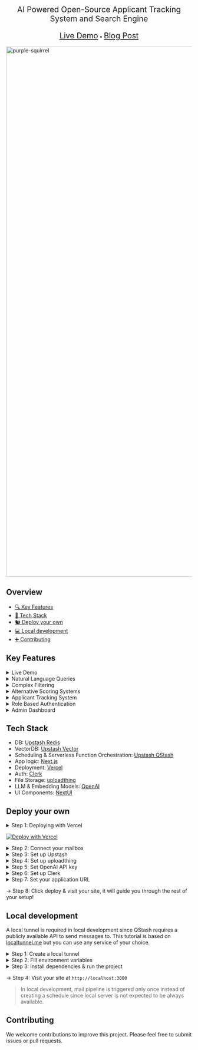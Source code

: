 <p align="center" size="20" style="font-size:1.5em;">AI Powered Open-Source Applicant Tracking System and Search Engine</p>
<div align="center"><a style="font-size:1.5em;" href="https://purple-squirrel.vercel.app">Live Demo</a> &bull; <a style="font-size:1.5em;" href="https://upstash.com/blog/greatest-complement-to-serverless">Blog Post</a></div>
<br/>
<img width="1440" alt="purple-squirrel" src="https://github.com/user-attachments/assets/cc79a668-b113-4e69-9f78-76db1adb41c7">

## Overview
- [🔍 Key Features](#key-features)
- [🥞 Tech Stack](#tech-stack)
- [🐿️ Deploy your own](#deploy-your-own)
- [💻 Local development](#local-development)
- [➕ Contributing](#contributing)

## Key Features
<details>
  <summary>Live Demo</summary>

  Check out the live demo [here](https://purple-squirrel.vercel.app).

</details>
<details>
  <summary>Natural Language Queries</summary>
	
  <img width="1427" alt="query" src="https://github.com/user-attachments/assets/0ab56181-7248-460f-aded-22ee549f6c30">

</details>
<details>
  <summary>Complex Filtering</summary>

  Filter applicants based on location, application status, years of experience or given stars.
  <br/>
  <img width="382" alt="filtering" src="https://github.com/user-attachments/assets/ccaef2aa-e30c-464a-ad4c-5481c3d0cd5c">

</details>
<details>
  <summary>Alternative Scoring Systems</summary>

  Choose among different scoring systems to rank applicants:
  - Flash Mode: Fast, cheap semantic search with filtering.
  - Deep Mode: LLM assisted scoring of top applicants.
    <br/>
    <img width="382" alt="flash-mode" src="https://github.com/user-attachments/assets/2ef52816-bb80-4fdf-8dda-5ddb3fb3c8e6">
    <img width="383" alt="deep-mode" src="https://github.com/user-attachments/assets/2841a59a-1cef-4729-b719-b217b35e3600">

</details>
<details>
  <summary>Applicant Tracking System</summary>


  **Status** <br/>
  Track the application status of candidates.
  <br/>
  <img width="127" alt="status" src="https://github.com/user-attachments/assets/3903c8d2-ad1a-434b-9cb9-5d1e9716087e">


  **Notes** <br/>
  Take notes on candidates to keep track of your thoughts.
  <br/>
  <img width="366" alt="notes" src="https://github.com/user-attachments/assets/06b1fbd5-ab3c-45ec-939e-b723ff539d7c">


  **Star Ratings** <br/>
  Rate candidates with stars to easily filter them later.
  <br/>
  <img width="167" alt="stars" src="https://github.com/user-attachments/assets/9ebda2e8-c4f1-46d2-b086-b877ad0c72b7">


  **Resumes** <br/>
  Easily view resumes of candidates via [uploadthing](https://uploadthing.com).

  **Socials** <br/>
  Reach out to candidates via their email or social media profiles.
  <br/>
  <img width="111" alt="socials" src="https://github.com/user-attachments/assets/78503c23-0795-4553-8753-e7820f418af2">

</details>
<details>
  <summary>Role Based Authentication</summary>

  Protect your app with role based authentication via [Clerk](https://clerk.com).
  - Recruiter: Manage applicants.
  - Admin: Manage positions, application methods and users.
    <br/>
    <img width="506" alt="roles" src="https://github.com/user-attachments/assets/27117570-bb24-4961-bafd-69958da4a3d0">

</details>
<details>
  <summary>Admin Dashboard</summary>
  
  **Manage Positions** <br/>
  Open, close or delete positions. Share application links with candidates.
  <br/>
  <img width="1440" alt="positions" src="https://github.com/user-attachments/assets/09fb18bb-26bb-40af-8301-150810e7bdf3">


  **Manage Application Methods** <br/>
  Enable or disable applications via email or through the app.
  <br/>
  <img width="1440" alt="application-methods" src="https://github.com/user-attachments/assets/37d0a082-64e7-4475-8481-e0486bcb0a05">

  

  **Manage Users** <br/>
  Change roles of users or delete them.
  <br/>
  <img width="1440" alt="users" src="https://github.com/user-attachments/assets/5e09fba3-e7d8-4ed2-855d-0510a3d9d705">


</details>

## Tech Stack
- DB: [Upstash Redis](https://upstash.com)
- VectorDB: [Upstash Vector](https://upstash.com)
- Scheduling & Serverless Function Orchestration: [Upstash QStash](https://upstash.com)
- App logic: [Next.js](https://nextjs.org)
- Deployment: [Vercel](https://vercel.com)
- Auth: [Clerk](https://clerk.com)
- File Storage: [uploadthing](https://uploadthing.com)
- LLM & Embedding Models: [OpenAI](https://openai.com)
- UI Components: [NextUI](https://nextui.org)

## Deploy your own
<details>
  <summary>Step 1: Deploying with Vercel</summary>

  1. Click the button below.
  2. Connect your GitHub account & create a Git repository as described.
  3. Fill the environment variables as described in the next steps.
</details>

[![Deploy with Vercel](https://vercel.com/button)](https://vercel.com/new/clone?repository-url=https%3A%2F%2Fgithub.com%2Fupstash%2Fpurple-squirrel&env=UPSTASH_REDIS_REST_URL,UPSTASH_REDIS_REST_TOKEN,UPSTASH_VECTOR_REST_URL,UPSTASH_VECTOR_REST_TOKEN,QSTASH_URL,QSTASH_TOKEN,QSTASH_CURRENT_SIGNING_KEY,QSTASH_NEXT_SIGNING_KEY,IMAP_USERNAME,IMAP_PASSWORD,IMAP_HOST,IMAP_PORT,UPLOADTHING_SECRET,UPLOADTHING_APP_ID,NEXT_PUBLIC_CLERK_PUBLISHABLE_KEY,CLERK_SECRET_KEY,NEXT_PUBLIC_CLERK_SIGN_IN_URL,NEXT_PUBLIC_CLERK_SIGN_UP_URL,OPENAI_API_KEY,NEXT_PUBLIC_URL)

<details>
  <summary>Step 2: Connect your mailbox</summary>

  **Note:** This tutorial will be based on Gmail, but you can set up an IMAP connection with any other provider.
  1. Complete the following steps described in [this tutorial](https://support.google.com/a/answer/9003945#imap_gmail&zippy=%2Cstep-turn-on-imap-in-gmail%2Cstep-create-and-use-app-passwords%2Cstep-turn-on-less-secure-apps).
     * Turn on Less secure apps.
     * Create and use App Passwords.
     * Turn on IMAP in Gmail.
  2. Fill the following environment variables in Vercel:
     * IMAP_USERNAME: Your mail address
     * IMAP_PASSWORD: [App Password](https://support.google.com/mail/answer/185833?hl=en#:~:text=Create%20&%20use%20app%20passwords,Google%20Account%20has%20Advanced%20Protection.) you generated
     * IMAP_HOST: imap.gmail.com
     * IMAP_PORT: 993
</details>

<details>
  <summary>Step 3: Set up Upstash</summary>

  1. Open an Upstash account.
  2. Switch to [Redis tab in Console](https://console.upstash.com/redis).
  3. Click Create database.
  4. Think of a name and select a primary region close to your users.<br/>
     <img width="511" alt="create-redis-database" src="https://github.com/upstash/purple-squirrel/assets/47982397/9a8fe2f5-045f-4037-828f-c2ac8e5f6afd">


  5. Click Next -> Click Create.
  6. Fill the following environment variables in Vercel, which can be found and copied in your database page:
     * UPSTASH_REDIS_REST_URL
     * UPSTASH_REDIS_REST_TOKEN<br/><br/>
     <img width="431" alt="redis-tokens" src="https://github.com/upstash/purple-squirrel/assets/47982397/e71410a7-20ae-4fd7-b5ec-66cf52af0820">

  7. Switch to [Vector tab in Console](https://console.upstash.com/vector).
  8. Click Create Index.
  9. Think of a name and select a region close to your users, Embedding Model, Dimensions and Metric should be set like below.<br/>
      <img width="548" alt="create-index" src="https://github.com/upstash/purple-squirrel/assets/47982397/68bb794b-9f35-4fdf-b9f9-73bbdd97e9b8">

  10. Click Next -> Click Create.
  11. Fill the following environment variables in Vercel, which can be found and copied in your index page:
      * UPSTASH_VECTOR_REST_URL: Your endpoint
      * UPSTASH_VECTOR_REST_TOKEN<br/><br/>
      <img width="971" alt="vector-token" src="https://github.com/upstash/purple-squirrel/assets/47982397/f657dfe7-60ea-4611-91ed-0eafab83aaad">

  12. Switch to [QStash tab in Console](https://console.upstash.com/qstash)
  13. Fill the following environment variables in Vercel, which can be found and copied in your QStash page:
      * QSTASH_URL
      * QSTASH_TOKEN
      * QSTASH_CURRENT_SIGNING_KEY
      * QSTASH_NEXT_SIGNING_KEY<br/><br/>
        <img width="367" alt="qstash-tokens" src="https://github.com/upstash/purple-squirrel/assets/47982397/a532fc41-1391-47a0-a427-95494d73ef95">
  > QStash free plan has a limit of 500 messages per day. This will limit your mail pipeline to approximately 200 applicants per day. We recommend upgrading to the pay as you go plan. See [QStash Pricing](https://upstash.com/pricing/qstash) for more information.


</details>

<details>
  <summary>Step 4: Set up uploadthing</summary>

  1. Sign in to uploadthing.
  2. Click Create a new app.
  3. Think of a name and select an app default region close to your users.<br/>
     <img width="376" alt="uploadthing-create" src="https://github.com/upstash/purple-squirrel/assets/47982397/5e459d12-05e9-4c02-9ab4-8c53b646f34c">


  4. Fill the following environment variables in Vercel, which can be found and copied in the API Keys tab:
     * UPLOADTHING_SECRET
     * UPLOADTHING_APP_ID<br/><br/>
     <img width="1246" alt="uploadthing-keys" src="https://github.com/upstash/purple-squirrel/assets/47982397/c729d55e-df70-47d8-a9da-12efadcbfc1c">


</details>

<details>
  <summary>Step 5: Set OpenAI API key</summary>

  1. Go to [OpenAI Platform -> API keys](https://platform.openai.com/api-keys) and login to your account.
  2. Click Create new secret key.
  3. Enter a name and click Create secret key.<br/>
     <img width="506" alt="openai-key" src="https://github.com/upstash/purple-squirrel/assets/47982397/59e53965-2edf-4bad-9c3f-143ad148c437">

  4. Don't forget to copy and save your key. Fill the following environment variable in Vercel:
     * OPENAI_API_KEY
</details>

<details>
  <summary>Step 6: Set up Clerk</summary>

  1. Sign in to Clerk and create an application.
  2. Select a project name and your preferred sign in options.
  3. Fill the following environment variables in Vercel, which can be found and copied in the API keys tab:
     * NEXT_PUBLIC_CLERK_PUBLISHABLE_KEY
     * CLERK_SECRET_KEY
     * NEXT_PUBLIC_CLERK_SIGN_IN_URL: /sign-in
     * NEXT_PUBLIC_CLERK_SIGN_UP_URL: /sign-up
       <img width="1078" alt="clerk-keys" src="https://github.com/upstash/purple-squirrel/assets/47982397/f0debba9-813c-4ca5-b181-67e9d4f53943">

**Now we will create ourselves user and make it admin. We will only need to do this once as Recruiter and Admin roles can easily be given in Admin Dashboard inside our application.**
  1. Switch to Users tab.
  2. Click Create user.
  3. Set up an email and a password, click Create.<br/>
  <img width="427" alt="clerk-user-create" src="https://github.com/upstash/purple-squirrel/assets/47982397/a1993c97-d210-4662-9081-d1b435753bd0">


  4. Click on the created user to go its page.
  5. Scroll down to see Metadata section, Edit **public** metadata.<br/>
  <img width="777" alt="clerk-before" src="https://github.com/upstash/purple-squirrel/assets/47982397/3733160f-9e9a-4da6-a7e5-96df159dd3de">


  6. Give admin role as shown below, click Save.<br/>
  ```json
{
	"role": "admin"
}
  ```
  <img width="653" alt="clerk-json" src="https://github.com/upstash/purple-squirrel/assets/47982397/b10e8d36-6e5d-4a00-a144-b60f8c8a312c">


  7. You should see something like this:<br/>
  <img width="878" alt="clerk-after" src="https://github.com/upstash/purple-squirrel/assets/47982397/c5629fbc-fdbd-4279-81df-c1dce4a18e6c">

  
  8. Finally, switch to Sessions tab and edit session token.<br/>
  <img width="1051" alt="clerk-session-before" src="https://github.com/upstash/purple-squirrel/assets/47982397/67ed8930-a9db-49a9-bf65-715848378c92">


  9. Set it as shown below:<br/>
  ```json
{
	"metadata": "{{user.public_metadata}}"
}
  ```
  <img width="944" alt="clerk-session-after" src="https://github.com/upstash/purple-squirrel/assets/47982397/6790d612-ac4b-4708-914a-8d722678251f">




     
</details>

<details>
  <summary>Step 7: Set your application URL</summary>

  1. Fill the following environment variables in Vercel:
     * NEXT_PUBLIC_URL: URL of your application (e.g. purple-squirrel.vercel.app)
</details>

→ Step 8: Click deploy & visit your site, it will guide you through the rest of your setup!

## Local development
A local tunnel is required in local development since QStash requires a publicly available API to send messages to. This tutorial is based on [localtunnel.me](https://github.com/localtunnel/localtunnel) but you can use any service of your choice.
<details>
  <summary>Step 1: Create a local tunnel</summary>

  ```bash
  npx localtunnel --port 3000
  ```
</details>

<details>
  <summary>Step 2: Fill environment variables</summary>

  Copy the output URL and fill the following environment variable in `.env.local`

  ```bash
  LOCAL_TUNNEL_URL=<YOUR_URL>
  ```

  Fill the rest of the environment variables in `.env.local` as described in the [Deploy your own](#deploy-your-own) section.

</details>

<details>
  <summary>Step 3: Install dependencies & run the project</summary>

  ```bash
  npm install
  npm run dev
  ```
</details>

→ Step 4: Visit your site at `http://localhost:3000`



> In local development, mail pipeline is triggered only once instead of creating a schedule since local server is not expected to be always available.

## Contributing

We welcome contributions to improve this project. Please feel free to submit issues or pull requests.
